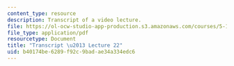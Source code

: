 ```yaml
---
content_type: resource
description: Transcript of a video lecture.
file: https://ol-ocw-studio-app-production.s3.amazonaws.com/courses/5-111-principles-of-chemical-science-fall-2008/b40174be6289f92c9badae34a334edc6_5-111F08-L22.pdf
file_type: application/pdf
resourcetype: Document
title: "Transcript \u2013 Lecture 22"
uid: b40174be-6289-f92c-9bad-ae34a334edc6
---
```

